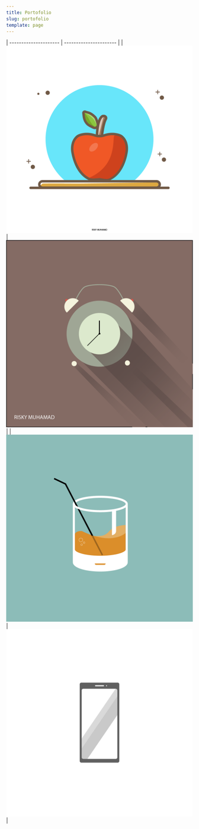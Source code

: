 ```yaml
---
title: Portofolio
slug: portofolio
template: page
---
```


| --------------------- | ---------------------- |
| ![](../images/001.png)| ![](../images/002.png) | 
| ![](../images/003.png)| ![](../images/004.png) |


